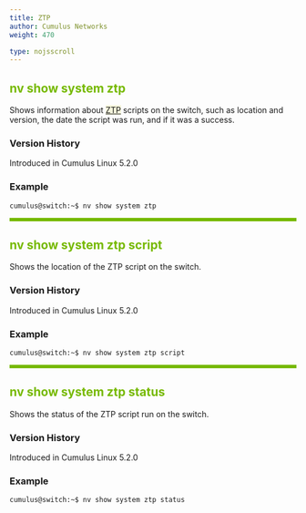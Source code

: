 ```yaml
---
title: ZTP
author: Cumulus Networks
weight: 470

type: nojsscroll
---
```

<style>
h { color: RGB(118,185,0)}
</style>
## <h>nv show system ztp</h>

Shows information about <span style="background-color:#F5F5DC">[ZTP](## "Zero Touch Provisioning")</span> scripts on the switch, such as location and version, the date the script was run, and if it was a success.

### Version History

Introduced in Cumulus Linux 5.2.0

### Example

```
cumulus@switch:~$ nv show system ztp
```

<HR STYLE="BORDER: DASHED RGB(118,185,0) 0.5PX;BACKGROUND-COLOR: RGB(118,185,0);HEIGHT: 4.0PX;"/>

## <h>nv show system ztp script</h>

Shows the location of the ZTP script on the switch.

### Version History

Introduced in Cumulus Linux 5.2.0

### Example

```
cumulus@switch:~$ nv show system ztp script
```

<HR STYLE="BORDER: DASHED RGB(118,185,0) 0.5PX;BACKGROUND-COLOR: RGB(118,185,0);HEIGHT: 4.0PX;"/>

## <h>nv show system ztp status</h>

Shows the status of the ZTP script run on the switch.

### Version History

Introduced in Cumulus Linux 5.2.0

### Example

```
cumulus@switch:~$ nv show system ztp status
```
